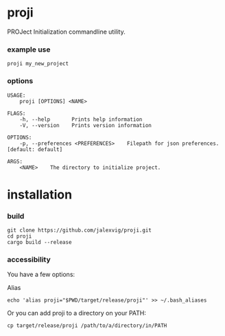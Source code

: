 # proji

PROJect Initialization commandline utility.

### example use

```
proji my_new_project
```

### options

```
USAGE:
    proji [OPTIONS] <NAME>

FLAGS:
    -h, --help       Prints help information
    -V, --version    Prints version information

OPTIONS:
    -p, --preferences <PREFERENCES>    Filepath for json preferences. [default: default]

ARGS:
    <NAME>    The directory to initialize project.
```

# installation

### build

```
git clone https://github.com/jalexvig/proji.git
cd proji
cargo build --release
```

### accessibility

You have a few options:

Alias 

```
echo 'alias proji="$PWD/target/release/proji"' >> ~/.bash_aliases
```

Or you can add proji to a directory on your PATH:

```
cp target/release/proji /path/to/a/directory/in/PATH
```
